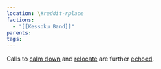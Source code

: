 ```yaml
---
location: \#reddit-rplace
factions:
  - "[[Kessoku Band]]"
parents: 
tags: 
---
```

Calls to [calm down](https://discord.com/channels/1093664259273130084/1131230952119615600/1131577066152796211) and [relocate](https://discord.com/channels/1093664259273130084/1131230952119615600/1131577095923978400) are further [echoed](https://discord.com/channels/1093664259273130084/1131230952119615600/1131577109538676866).
